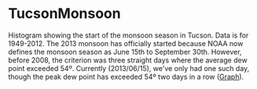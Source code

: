 TucsonMonsoon
=============

Histogram showing the start of the monsoon season in Tucson. Data is for 1949-2012. The 2013 monsoon has officially started because NOAA now defines the monsoon season as June 15th to September 30th.  However, before 2008, the criterion was three straight days where the average dew point exceeded 54º.  Currently (2013/06/15), we've only had one such day, though the peak dew point has exceeded 54º two days in a row ([Graph][graph]).

[graph]: http://www.atmo.arizona.edu/products/graphs/weeklyE/

